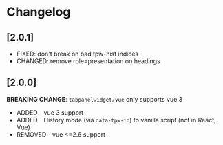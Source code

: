 # Changelog

## [2.0.1]

- FIXED: don't break on bad tpw-hist indices
- CHANGED: remove role=presentation on headings

## [2.0.0]

**BREAKING CHANGE**: `tabpanelwidget/vue` only supports vue 3

- ADDED - vue 3 support
- ADDED - History mode (via `data-tpw-id`) to vanilla script (not in React, Vue)
- REMOVED - vue <=2.6 support
